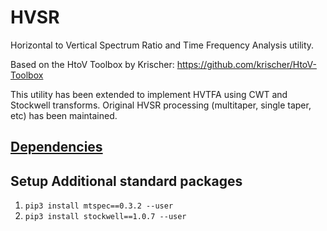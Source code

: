 # HVSR
Horizontal to Vertical Spectrum Ratio and Time Frequency Analysis utility.

Based on the HtoV Toolbox by Krischer: https://github.com/krischer/HtoV-Toolbox

This utility has been extended to implement HVTFA using CWT and Stockwell transforms. 
Original HVSR processing (multitaper, single taper, etc) has been maintained.

## [Dependencies](../README.md#Dependencies)

## Setup Additional standard packages

1. `pip3 install mtspec==0.3.2 --user`
2. `pip3 install stockwell==1.0.7 --user`
